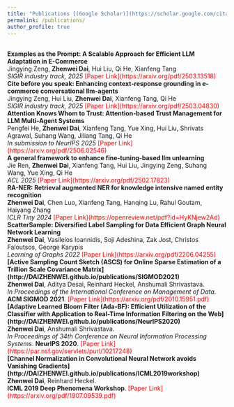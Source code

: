 ```yaml
---
title: "Publications [(Google Scholar)](https://scholar.google.com/citations?user=f73pQXsAAAAJ&hl=en&oi=ao)"
permalink: /publications/
author_profile: true
---
```


<br>
<b>Examples as the Prompt: A Scalable Approach for Efficient LLM Adaptation in E-Commerce</b> 
<br> 
Jingying Zeng, <b>Zhenwei Dai</b>, Hui Liu, Qi He, Xianfeng Tang <br> 
<i>SIGIR industry track, 2025</i>
<span style="color:red"> [Paper Link](https://arxiv.org/pdf/2503.13518)</span>


<br>
<b>Cite before you speak: Enhancing context-response grounding in e-commerce conversational llm-agents</b> 
<br> 
Jingying Zeng, Hui Liu, <b>Zhenwei Dai</b>, Xianfeng Tang, Qi He
<br>
<i>SIGIR industry track, 2025</i>
<span style="color:red"> [Paper Link](https://arxiv.org/pdf/2503.04830)</span>


<br>
<b>Attention Knows Whom to Trust: Attention-based Trust Management for LLM Multi-Agent Systems </b>
<br>
Pengfei He, <b>Zhenwei Dai</b>, Xianfeng Tang, Yue Xing, Hui Liu, Shrivats Agrawal, Suhang Wang, Jiliang Tang, Qi He
<br>
<i>In submission to NeurIPS 2025</i>
<span style="color:red"> [Paper Link](https://arxiv.org/pdf/2506.02546)</span>


<br>
<b>A general framework to enhance fine-tuning-based llm unlearning </b>
<br>
Jie Ren, <b>Zhenwei Dai</b>, Xianfeng Tang, Hui Liu, Jingying Zeng, Suhang Wang, Yue Xing, Qi He
<br>
<i>ACL 2025</i>
<span style="color:red"> [Paper Link](https://arxiv.org/pdf/2502.17823)</span>



<br>
<b>
RA-NER: Retrieval augmented NER for knowledge intensive named entity recognition
</b>
<br>
<b>Zhenwei Dai</b>, Chen Luo, Xianfeng Tang, Hanqing Lu, Rahul Goutam, Haiyang Zhang
<br>
<i>ICLR Tiny 2024</i>
<span style="color:red"> [Paper Link](https://openreview.net/pdf?id=HyKNjew2Ad)</span>


<br>
<b>ScatterSample: Diversified Label Sampling for Data Efficient Graph Neural Network Learning</b>
<br>
<b>Zhenwei Dai</b>, Vasileios Ioannidis, Soji Adeshina, Zak Jost, Christos Faloutsos, George Karypis
<br>
<i>Learning of Graphs 2022</i>
<span style="color:red"> [Paper Link](https://arxiv.org/pdf/2206.04255)</span>




<br>
<b>[Active Sampling Count Sketch (ASCS) for Online Sparse Estimation of a Trillion Scale Covariance Matrix](http://DAIZHENWEI.github.io/publications/SIGMOD2021)</b> <br> 
<b>Zhenwei Dai</b>,  Aditya Desai, Reinhard Heckel, Anshumali Shrivastava. <br> 
<i>In Proceedings of the International Conference on Management of Data</i>. <b>ACM SIGMOD 2021</b>.  <span style="color:red"> [Paper Link](https://arxiv.org/pdf/2010.15951.pdf)</span>

<br>
<b>[Adaptive Learned Bloom Filter (Ada-BF): Efficient Utilization of the Classifier with Application to Real-Time Information Filtering on the Web](http://DAIZHENWEI.github.io/publications/NeurIPS2020)</b> <br> 
<b>Zhenwei Dai</b>, Anshumali Shrivastava. <br> 
<i>In Proceedings of 34th Conference on Neural Information Processing Systems</i>. <b>NeurIPS 2020</b>.  <span style="color:red"> [Paper Link](https://par.nsf.gov/servlets/purl/10217248)</span>

<br>
<b>[Channel Normalization in Convolutional Neural Network avoids Vanishing Gradients](http://DAIZHENWEI.github.io/publications/ICML2019workshop)</b> <br> 
<b>Zhenwei Dai</b>, Reinhard Heckel. <br> 
<b>ICML 2019 Deep Phenomena Workshop</b>.  <span style="color:red">[Paper Link](https://arxiv.org/pdf/1907.09539.pdf)</span>